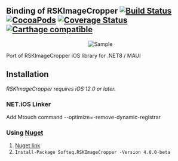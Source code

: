 ## Binding of RSKImageCropper [![Build Status](https://travis-ci.org/ruslanskorb/RSKImageCropper.svg)](https://travis-ci.org/ruslanskorb/RSKImageCropper) [![CocoaPods](https://img.shields.io/cocoapods/dt/RSKImageCropper.svg?maxAge=3600)](https://cocoapods.org/pods/RSKImageCropper) [![Coverage Status](https://coveralls.io/repos/ruslanskorb/RSKImageCropper/badge.svg)](https://coveralls.io/r/ruslanskorb/RSKImageCropper) [![Carthage compatible](https://img.shields.io/badge/Carthage-compatible-4BC51D.svg?style=flat)](https://github.com/ruslanskorb/RSKImageCropper)

<p align="center">
	<img src="Screenshot.png" alt="Sample">
</p>

Port of RSKImageCropper iOS library for .NET8 / MAUI

## Installation
*RSKImageCropper requires iOS 12.0 or later.*

### NET.iOS Linker

Add Mtouch command --optimize=-remove-dynamic-registrar

### Using [Nuget](http://nuget.org)

1. [Nuget link](https://www.nuget.org/packages/Softeq.RSKImageCropper/)
2. `Install-Package Softeq.RSKImageCropper -Version 4.0.0-beta`
